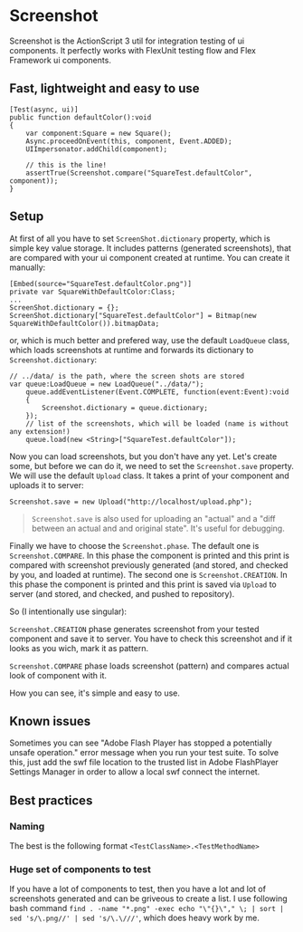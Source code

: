 Screenshot
==========

Screenshot is the ActionScript 3 util for integration testing of ui components. It perfectly works with FlexUnit testing flow and Flex Framework ui components.

## Fast, lightweight and easy to use

```as3
[Test(async, ui)]
public function defaultColor():void
{
	var component:Square = new Square();
	Async.proceedOnEvent(this, component, Event.ADDED);
    UIImpersonator.addChild(component);
	
	// this is the line!
	assertTrue(Screenshot.compare("SquareTest.defaultColor", component));
}
```

## Setup

At first of all you have to set `ScreenShot.dictionary` property, which is simple key value storage. It includes patterns (generated screenshots), that are compared with your ui component created at runtime. You can create it manually:

```as3
[Embed(source="SquareTest.defaultColor.png")]
private var SquareWithDefaultColor:Class;
...
ScreenShot.dictionary = {};
ScreenShot.dictionary["SquareTest.defaultColor"] = Bitmap(new SquareWithDefaultColor()).bitmapData;
```
or, which is much better and prefered way, use the default `LoadQueue` class, which loads screenshots at runtime and forwards its dictionary to `Screenshot.dictionary`:

```as3
// ../data/ is the path, where the screen shots are stored
var queue:LoadQueue = new LoadQueue("../data/");
	queue.addEventListener(Event.COMPLETE, function(event:Event):void
	{
		Screenshot.dictionary = queue.dictionary;
	});
	// list of the screenshots, which will be loaded (name is without any extension!)
	queue.load(new <String>["SquareTest.defaultColor"]);
```

Now you can load screenshots, but you don't have any yet. Let's create some, but before we can do it, we need to set the `Screenshot.save` property. We will use the default `Upload` class. It takes a print of your component and uploads it to server:

```as3
Screenshot.save = new Upload("http://localhost/upload.php");
```

> `Screenshot.save` is also used for uploading an "actual" and a "diff between an actual and and original state". It's useful for debugging.

Finally we have to choose the `Screenshot.phase`. The default one is `Screenshot.COMPARE`. In this phase the component is printed and this print is compared with screenshot previously generated (and stored, and checked by you, and loaded at runtime). The second one is `Screenshot.CREATION`. In this phase the component is printed and this print is saved via `Upload` to server (and stored, and checked, and pushed to repository).

So (I intentionally use singular):

`Screenshot.CREATION` phase generates screenshot from your tested component and save it to server. You have to check this screenshot and if it looks as you wich, mark it as pattern.

`Screenshot.COMPARE` phase loads screenshot (pattern) and compares actual look of component with it.

How you can see, it's simple and easy to use.

## Known issues

Sometimes you can see "Adobe Flash Player has stopped a potentially unsafe operation." error message when you run your test suite. To solve this, just add the swf file location to the trusted list in Adobe FlashPlayer Settings Manager in order to allow a local swf connect the internet.

## Best practices

### Naming

The best is the following format `<TestClassName>.<TestMethodName>`

### Huge set of components to test

If you have a lot of components to test, then you have a lot and lot of screenshots generated and can be griveous to create a list. I use following bash command `find . -name "*.png" -exec echo "\"{}\"," \; | sort | sed 's/\.png//' | sed 's/\.\///'`, which does heavy work by me.